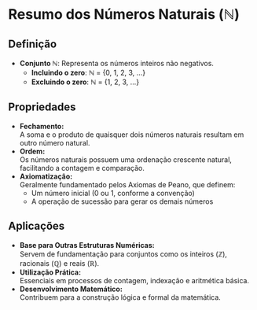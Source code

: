 # Resumo dos Números Naturais (ℕ)

## Definição
- **Conjunto ℕ**: Representa os números inteiros não negativos.
  - **Incluindo o zero**: ℕ = {0, 1, 2, 3, …}
  - **Excluindo o zero**: ℕ = {1, 2, 3, …}

## Propriedades
- **Fechamento:**  
  A soma e o produto de quaisquer dois números naturais resultam em outro número natural.
- **Ordem:**  
  Os números naturais possuem uma ordenação crescente natural, facilitando a contagem e comparação.
- **Axiomatização:**  
  Geralmente fundamentado pelos Axiomas de Peano, que definem:
  - Um número inicial (0 ou 1, conforme a convenção)
  - A operação de sucessão para gerar os demais números

## Aplicações
- **Base para Outras Estruturas Numéricas:**  
  Servem de fundamentação para conjuntos como os inteiros (ℤ), racionais (ℚ) e reais (ℝ).
- **Utilização Prática:**  
  Essenciais em processos de contagem, indexação e aritmética básica.
- **Desenvolvimento Matemático:**  
  Contribuem para a construção lógica e formal da matemática.

